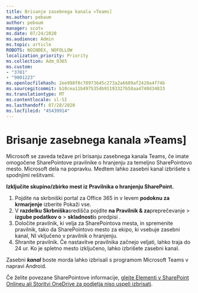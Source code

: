 ```yaml
---
title: Brisanje zasebnega kanala »Teams]
ms.author: pebaum
author: pebaum
manager: scotv
ms.date: 07/24/2020
ms.audience: Admin
ms.topic: article
ROBOTS: NOINDEX, NOFOLLOW
localization_priority: Priority
ms.collection: Adm_O365
ms.custom:
- "3781"
- "9001223"
ms.openlocfilehash: 2ee998f0c70973645c273a2a6609af2420a4f74b
ms.sourcegitcommit: b10cea11b4975354b91193327b58aa4740d34833
ms.translationtype: MT
ms.contentlocale: sl-SI
ms.lasthandoff: 07/28/2020
ms.locfileid: "45439914"
---
```

# <a name="delete-a-teams-private-channel"></a>Brisanje zasebnega kanala »Teams]

Microsoft se zaveda težave pri brisanju zasebnega kanala Teams, če imate omogočene SharePointove pravilnike o hranjenju za temeljno SharePointovo mesto. Microsoft dela na popravku. Medtem lahko zasebni kanal izbrišete s spodnjimi rešitvami.

**Izključite skupino/zbirko mest iz Pravilnika o hranjenju SharePoint.**

1. Pojdite na skrbniški portal za Office 365 in v levem **podoknu za krmarjenje** izberite Pokaži vse.
2. V **razdelku Skrbniška**središča pojdite **na Pravilnik & za**preprečevanje  >  **izgube podatkov o**  >  **skladnosti**s predpisi .
3. Določite pravilnik, ki velja za SharePointova mesta, in spremenite pravilnik, tako da SharePointovo mesto za ekipo, ki vsebuje zasebni kanal, NI vključeno v pravilnik o hranjenju.
4. Shranite pravilnik.
    Če nastavitve pravilnika začnejo veljati, lahko traja do 24 ur.
    Ko je spletno mesto izključeno, lahko izbrišete zasebni kanal.  
    
Zasebni ***kanal*** boste morda lahko izbrisali s programom Microsoft Teams v napravi Android. 

Če želite povezane SharePointove informacije, [glejte Elementi v SharePoint Onlineu ali Storitvi OneDrive za podjetja niso uspeli izbrisati](https://docs.microsoft.com/alchemyinsights/retention-policy-ediscovery-hold).